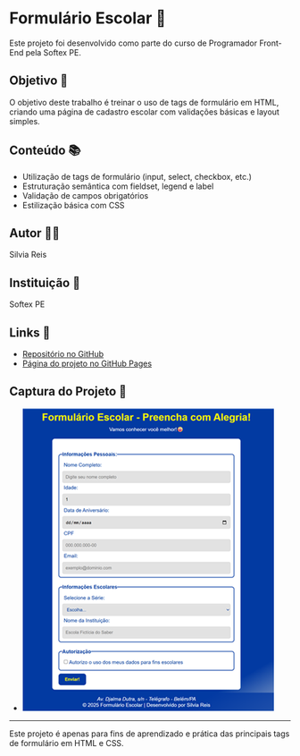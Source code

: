 # Formulário Escolar 📝

Este projeto foi desenvolvido como parte do curso de Programador Front-End pela Softex PE.

## Objetivo 🎯

O objetivo deste trabalho é treinar o uso de tags de formulário em HTML, criando uma página de cadastro escolar com validações básicas e layout simples.

## Conteúdo 📚

- Utilização de tags de formulário (input, select, checkbox, etc.)
- Estruturação semântica com fieldset, legend e label
- Validação de campos obrigatórios
- Estilização básica com CSS

## Autor 👩‍💻

Silvia Reis

## Instituição 🏫

Softex PE

## Links 🔗

- [Repositório no GitHub](https://github.com/Silviareis1/formulario-html-css-BFD-softex-PE)
- [Página do projeto no GitHub Pages](https://silviareis1.github.io/formulario-html-css-BFD-softex-PE/)

## Captura do Projeto 📸

- ![Screenshot do Formulário](screencapture-formulario.png)

---

Este projeto é apenas para fins de aprendizado e prática das principais tags de formulário em HTML e CSS.
